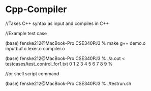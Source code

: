 # Cpp-Compiler
//Takes C++ syntax as input and compiles in C++

//Example test case

(base) fenske212@MacBook-Pro CSE340PJ3 % make
g++ demo.o inputbuf.o lexer.o compiler.o

(base) fenske212@MacBook-Pro CSE340PJ3 % ./a.out < testcases/test_control_for1.txt
0 1 2 3 4 5 6 7 8 9 %

//or shell script command

(base) fenske212@MacBook-Pro CSE340PJ3 % ./testrun.sh
